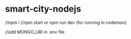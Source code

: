 # smart-city-nodejs


//npm i 
//npm start or npm run dev (for running in nodemon)


//add MONGO_URI in .env file